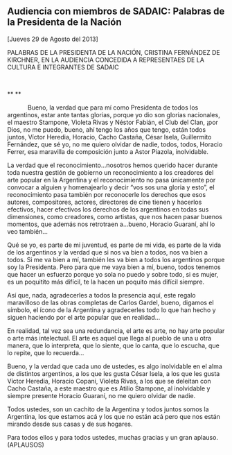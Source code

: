 Audiencia con miembros de SADAIC: Palabras de la Presidenta de la Nación
------------------------------------------------------------------------

[Jueves 29 de Agosto del 2013]

PALABRAS DE LA PRESIDENTA DE LA NACIÓN, CRISTINA FERNÁNDEZ DE KIRCHNER,
EN LA AUDIENCIA CONCEDIDA A REPRESENTAES DE LA CULTURA E INTEGRANTES DE
SADAIC

 

** **

            Bueno, la verdad que para mí como Presidenta de todos los
argentinos, estar ante tantas glorias, porque yo dio son glorias
nacionales, el maestro Stampone, Violeta Rivas y Néstor Fabián, el Club
del Clan, ¡por Dios, no me puedo, bueno, ahí tengo los años que tengo,
están todos juntos, Víctor Heredia, Horacio, Cacho Castaña, César Isela,
Guillermito Fernández, que sé yo, no me quiero olvidar de nadie, todos,
todos, Horacio Ferrer, esa maravilla de composición junto a Astor
Piazola, inolvidable.

La verdad que el reconocimiento…nosotros hemos querido hacer durante
toda nuestra gestión de gobierno un reconocimiento a los creadores del
arte popular en la Argentina y el reconocimiento no pasa únicamente por
convocar a alguien y homenajearlo y decir “vos sos una gloria y esto”,
el reconocimiento pasa también por reconocerle los derechos que esos
autores, compositores, actores, directores de cine tienen y hacerlos
efectivos, hacer efectivos los derechos de los argentinos en todas sus
dimensiones, como creadores, como artistas, que nos hacen pasar buenos
momentos, que además nos retrotraen a…bueno, Horacio Guaraní, ahí lo veo
también…

Qué se yo, es parte de mi juventud, es parte de mi vida, es parte de la
vida de los argentinos y la verdad que si nos va bien a todos, nos va
bien a todos. Si me va bien a mí, también les va bien a todos los
argentinos porque soy la Presidenta. Pero para que me vaya bien a mí,
bueno, todos tenemos que hacer un esfuerzo porque yo sola no puedo y
sobre todo, si es mujer, es un poquitito más difícil, te la hacen un
poquito más difícil siempre.

Así que, nada, agradecerles a todos la presencia aquí, este regalo
maravilloso de las obras completas de Carlos Gardel, bueno, digamos el
símbolo, el ícono de la Argentina y agradecerles todo lo que han hecho y
siguen haciendo por el arte popular que en realidad…

En realidad, tal vez sea una redundancia, el arte es arte, no hay arte
popular o arte más intelectual. El arte es aquel que llega al pueblo de
una u otra manera, que lo interpreta, que lo siente, que lo canta, que
lo escucha, que lo repite, que lo recuerda…

Bueno, y la verdad que cada uno de ustedes, es algo inolvidable en el
alma de distintos argentinos, a los que les gusta César Isela, a los que
les gusta Víctor Heredia, Horacio Copani, Violeta Rivas, a los que se
deleitan con Cacho Castaña, a este maestro que es Atilio Stampone, al
inolvidable y siempre presente Horacio Guaraní, no me quiero olvidar de
nadie.

Todos ustedes, son un cachito de la Argentina y todos juntos somos la
Argentina, los que estamos acá y los que no están acá pero que nos están
mirando desde sus casas y de sus hogares.

Para todos ellos y para todos ustedes, muchas gracias y un gran aplauso.
(APLAUSOS)

